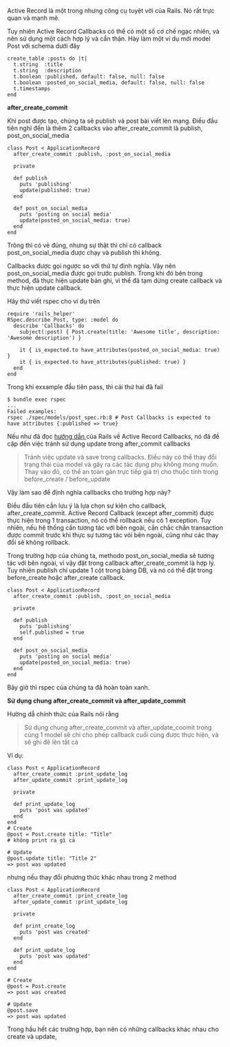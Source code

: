 Active Record là một  trong nhưng công cụ tuyệt vời của Rails. Nó rất trực quan và mạnh mẽ. 

Tuy nhiên Active Record Callbacks có thể có một số cơ chế ngạc nhiên, và nên sử dụng một cách hợp lý và cẩn thận. Hày làm một ví dụ mới model Post với schema dưới đây

```
create_table :posts do |t|
  t.string  :title
  t.string  :description
  t.boolean :published, default: false, null: false
  t.boolean :posted_on_social_media, default: false, null: false
  t.timestamps
end
```


**after_create_commit**

Khi post được tạo, chúng ta sẽ publish và post bài viết lên mạng. Điều đầu tiên nghĩ đến là thêm 2 callbacks vào after_create_commit là publish, post_on_social_media

```
class Post < ApplicationRecord
  after_create_commit :publish, :post_on_social_media

  private

  def publish
    puts 'publishing'
    update(published: true)
  end

  def post_on_social_media
    puts 'posting on social media'
    update(posted_on_social_media: true)
  end
end
```

Trông thì có vẻ đúng, nhưng sự thật thì chỉ có callback post_on_social_media được chạy và publish thì không.

Callbacks được gọi ngược so với thứ tự định nghĩa. Vậy nên post_on_social_media được gọi trước publish. Trong khi đó bên trong method, đã thực hiện update bản ghi, vì thế đã tạm dừng create callback và thực hiện update callback. 

Hãy thử viết rspec cho ví dụ trên
```
require 'rails_helper'
RSpec.describe Post, type: :model do
  describe 'Callbacks' do
    subject(:post) { Post.create(title: 'Awesome title', description: 'Awesome description') }

    it { is_expected.to have_attributes(posted_on_social_media: true) }
    it { is_expected.to have_attributes(published: true) }
  end
end
```

Trong khi exxample đầu tiên pass, thì cái thứ hai đã fail 

```
$ bundle exec rspec
...
Failed examples:
rspec ./spec/models/post_spec.rb:8 # Post Callbacks is expected to have attributes {:published => true}
```
 Nếu như đã đọc [hướng dẫn ](https://edgeguides.rubyonrails.org/active_record_callbacks.html#destroying-an-object)của Rails
về Active Record Callbacks, nó đã đề cập đến việc tránh sử dụng update trong after_commit callbacks

> Tránh việc update và save trong callbacks. Điều này có thể thay đổi trạng thái của model và gây ra các tác dụng phụ không mong muốn. Thay vào đó, có thể an toàn gán trực tiếp giá trị cho thuộc tính trong before_create / before_update

Vậy làm sao để định nghĩa callbacks cho trường hợp này?

Điều đầu tiên cần lưu ý là lựa chọn sự kiện cho callback, after_create_commit. Active Record Callback (except after_commit) được thực hiện trong 1 transaction, nó có thể rollback nếu có 1 exception. Tuy nhiên, nếu hệ thống cần tương tác với bên ngoài, cần chắc chắn transaction được commit trước khi thực sự tương tác vói bên ngoài, cũng như các thay đổi sẽ không rollback.

Trong trường hợp của chúng ta, methodo post_on_social_media sẽ tương tác với bên ngoài, vì vậy đặt trong callback after_create_commit là hợp lý. Tuy nhiên publish chỉ update 1 cột trong bảng DB, và nó có thể đặt trong before_create hoặc after_create callback.

```
class Post < ApplicationRecord
  after_create_commit :publish, :post_on_social_media

  private

  def publish
    puts 'publishing'
    self.published = true
  end

  def post_on_social_media
    puts 'posting on social media'
    update(posted_on_social_media: true)
  end
end
```

Bây giờ thì rspec của chúng ta đã hoàn toàn xanh.

**Sử dụng chung after_create_commit và after_update_commit**

Hường dẫ chính thức của Rails nói rằng

> Sử dụng chung after_create_commit và after_update_coomit trong cùng 1 model sẽ chỉ cho phép callback cuối cùng được thực hiện, và sẽ ghi đẽ lên tất cả

Ví dụ:

```
class Post < ApplicationRecord
  after_create_commit :print_update_log
  after_update_commit :print_update_log

  private

  def print_update_log
    puts 'post was updated'
  end
end
# Create
@post = Post.create title: "Title"
# không print ra gì cả

# Update
@post.update title: "Title 2"
=> post was updated
```
nhưng nếu thay đổi phương thức khác nhau trong 2 method

```
class Post < ApplicationRecord
  after_create_commit :print_create_log
  after_update_commit :print_update_log

  private

  def print_create_log
    puts 'post was created'
  end

  def print_update_log
    puts 'post was updated'
  end
end

# Create
@post = Post.create
=> post was created

# Update
@post.save
=> post was updated
```

Trong hầu hết các trường hợp, bạn nên có những callbacks khác nhau cho create và update,